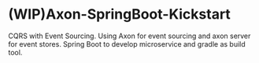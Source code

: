 # (WIP)Axon-SpringBoot-Kickstart
CQRS with Event Sourcing. Using Axon for event sourcing and axon server for event stores. Spring Boot to develop microservice and gradle as build tool.
